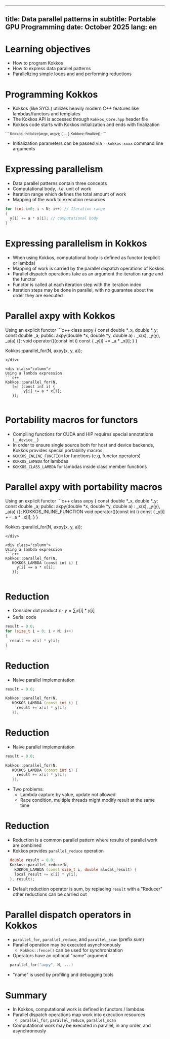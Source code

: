 <!--
SPDX-FileCopyrightText: 2025 CSC - IT Center for Science Ltd. <www.csc.fi>

SPDX-License-Identifier: CC-BY-4.0
-->

---
title:  Data parallel patterns in
subtitle: Portable GPU Programming
date: October 2025
lang:     en
---

# Learning objectives

- How to program Kokkos
- How to express data parallel patterns
- Parallelizing simple loops and and performing reductions

# Programming Kokkos

- Kokkos (like SYCL) utilizes heavily modern C++ features like lambdas/functors and templates
- The Kokkos API is accessed through `Kokkos_Core.hpp` header file
- Kokkos code starts with Kokkos initialization and ends with finalization
<small>
```
Kokkos::initialize(argc, argv);
{
...
}
Kokkos::finalize();
```
</small>

- Initialization parameters can be passed via `--kokkos-xxxx` command line arguments

# Expressing parallelism

- Data parallel patterns contain three concepts
- Computational body, *.i.e.* unit of work
- Iteration range which defines the total amount of work
- Mapping of the work to execution resources

```c++
for (int i=0; i < N; i++) // Iteration range
{
  y[i] += a * x[i]; // computational body
}
```

# Expressing parallelism in Kokkos

- When using Kokkos, computational body is defined as functor (explicit or lambda)
- Mapping of work is carried by the parallel dispatch operations of Kokkos
- Parallel dispatch operations take as an argument the iteration range and the functor
- Functor is called at each iteration step with the iteration index
- Iteration steps may be done in parallel, with no guarantee about the order they are executed

# Parallel axpy with Kokkos

<div class="column">
Using an explicit functor
```c++
class axpy {
  const double *_x, 
  double *_y;
  const double _a;
public:
  axpy(double *x, double *y, double a) :
    _x(x), _y(y), _a(a) {};
  void operator()(const int i) const {
    _y[i] += _a * _x[i];
  }
}

Kokkos::parallel_for(N, axpy(x, y, a));
```
</div>

<div class="column">
Using a lambda expression
```c++
Kokkos::parallel_for(N,
   [=] (const int i) {
        y[i] += a * x[i];
   });
```
</div>

# Portability macros for functors

- Compiling functions for CUDA and HIP requires special annotations (`__device__`)
- In order to ensure single source both for host and device backends, Kokkos provides special 
  portability macros
- `KOKKOS_INLINE_FUNCTION` for functions (e.g. functor operators)
- `KOKKOS_LAMBDA` for lambdas
- `KOKKOS_CLASS_LAMBDA` for lambdas inside class member functions

# Parallel axpy with portability macros

<div class="column">
Using an explicit functor
```c++
class axpy {
  const double *_x, 
  double *_y;
  const double _a;
public:
  axpy(double *x, double *y, double a) :
    _x(x), _y(y), _a(a) {};
  KOKKOS_INLINE_FUNCTION
  void operator()(const int i) const {
    _y[i] += _a * _x[i];
  }
}

Kokkos::parallel_for(N, axpy(x, y, a));
```
</div>

<div class="column">
Using a lambda expression
```c++
Kokkos::parallel_for(N,
   KOKKOS_LAMBDA (const int i) {
     y[i] += a * x[i];
   });
```
</div>

# Reduction

- Consider dot product $x \cdot y = \sum_i x[i] * y[i]$
- Serial code
```c++
result = 0.0;
for (size_t i = 0; i < N; i++)
{
  result += x[i] * y[i];
}
```

# Reduction

- Naive parallel implementation
```c++
result = 0.0;

Kokkos::parallel_for(N,
   KOKKOS_LAMBDA (const int i) {
     result += x[i] * y[i];
   });
```

# Reduction

- Naive parallel implementation
```c++
result = 0.0;

Kokkos::parallel_for(N,
   KOKKOS_LAMBDA (const int i) {
     result += x[i] * y[i];
   });
```
- Two problems:
    - Lambda capture by value, update not allowed
    - Race condition, multiple threads might modify result at the same time

# Reduction

- Reduction is a common parallel pattern where results of parallel work are combined
- Kokkos provides `parallel_reduce` operation
```c++
  double result = 0.0;
  Kokkos::parallel_reduce(N,
    KOKKOS_LAMBDA (const size_t i, double &local_result) {
    local_result += x[i] * y[i];
  }, result);
```
- Default reduction operator is sum, by replacing `result` with a "Reducer" other reductions can be carried out 

# Parallel dispatch operators in Kokkos

- `parallel_for`, `parallel_reduce`, and `parallel_scan` (prefix sum)
- Parallel operation may be executed asynchronously
    - `Kokkos::fence()` can be used for synchronization
- Operators have an optional "name" argument
```c++
  parallel_for("axpy", N, ...)
```
- "name" is used by profiling and debugging tools

# Summary

- In Kokkos, computational work is defined in functors / lambdas
- Parallel dispatch operations map work into execution resources
    - `parallel_for`, `parallel_reduce`, `parallel_scan`
- Computational work may be executed in parallel, in any order, and asynchronously
